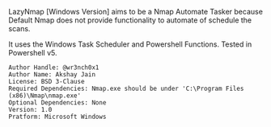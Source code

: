 LazyNmap [Windows Version] aims to be a Nmap Automate Tasker because Default Nmap does not provide functionality to automate of schedule the scans.

 It uses the Windows Task Scheduler and Powershell Functions. Tested in Powershell v5.


    Author Handle: @wr3nch0x1
    Author Name: Akshay Jain
    License: BSD 3-Clause
    Required Dependencies: Nmap.exe should be under 'C:\Program Files (x86)\Nmap\nmap.exe'
    Optional Dependencies: None
    Version: 1.0
    Pratform: Microsoft Windows